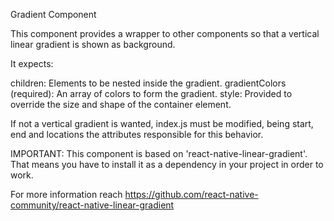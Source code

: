 Gradient Component

This component provides a wrapper to other components so that a vertical linear
gradient is shown as background.

It expects:

children: Elements to be nested inside the gradient.
gradientColors (required): An array of colors to form the gradient.
style: Provided to override the size and shape of the container element.

If not a vertical gradient is wanted, index.js must be modified, being start, end
and locations the attributes responsible for this behavior.

IMPORTANT:
This component is based on 'react-native-linear-gradient'. That means you have to install
it as a dependency in your project in order to work.

For more information reach https://github.com/react-native-community/react-native-linear-gradient
